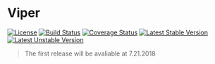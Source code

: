 # Viper
[![License](https://poser.pugx.org/auvipev/viper-engine/license)](https://packagist.org/packages/auvipev/viper-engine)
[![Build Status](https://travis-ci.org/Auvipev/Viper-Engine.svg?branch=master)](https://travis-ci.org/Auvipev/Viper-Engine)
[![Coverage Status](https://coveralls.io/repos/github/Auvipev/Viper-Engine/badge.svg?branch=master)](https://coveralls.io/github/Auvipev/Viper-Engine?branch=master)
[![Latest Stable Version](https://poser.pugx.org/auvipev/viper-engine/v/stable)](https://packagist.org/packages/auvipev/viper-engine)
[![Latest Unstable Version](https://poser.pugx.org/auvipev/viper-engine/v/unstable)](https://packagist.org/packages/auvipev/viper-engine)

> The first release will be avaliable at 7.21.2018

